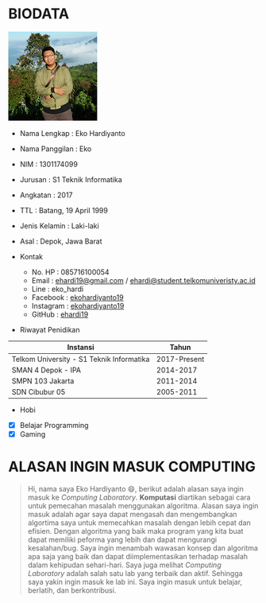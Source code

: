 # BIODATA

![Profile](eko.jpg)

- Nama Lengkap    : Eko Hardiyanto
- Nama Panggilan  : Eko
- NIM             : 1301174099
- Jurusan         : S1 Teknik Informatika
- Angkatan        : 2017
- TTL             : Batang, 19 April 1999
- Jenis Kelamin   : Laki-laki
- Asal            : Depok, Jawa Barat
- Kontak
  - No. HP          : 085716100054
  - Email           : ehardi19@gmail.com / ehardi@student.telkomuniveristy.ac.id
  - Line            : eko_hardi
  - Facebook        : [ekohardiyanto19](https://web.facebook.com/ekohardiyanto19)
  - Instagram       : [ekohardiyanto19](https://www.instagram.com/ekohardiyanto19)
  - GitHub          : [ehardi19](https://github.com/ehardi19)

- Riwayat Penidikan

Instansi     | Tahun
------------ | -------------
Telkom University - S1 Teknik Informatika | 2017-Present
SMAN 4 Depok - IPA | 2014-2017
SMPN 103 Jakarta  | 2011-2014
SDN Cibubur 05  | 2005-2011

- Hobi

- [x] Belajar Programming
- [x] Gaming

# ALASAN INGIN MASUK COMPUTING

> Hi, nama saya Eko Hardiyanto :smile:, berikut adalah alasan saya ingin masuk ke _Computing Laboratory_. **Komputasi** diartikan sebagai cara untuk pemecahan masalah menggunakan algoritma. Alasan saya ingin masuk adalah agar saya dapat mengasah dan mengembangkan algortima saya untuk memecahkan masalah dengan lebih cepat dan efisien. Dengan algoritma yang baik maka program yang kita buat dapat memiliki peforma yang lebih dan dapat mengurangi kesalahan/bug. Saya ingin menambah wawasan konsep dan algoritma apa saja yang baik dan dapat diimplementasikan terhadap masalah dalam kehipudan sehari-hari. Saya juga melihat *Computing Laboratory* adalah salah satu lab yang terbaik dan aktif. Sehingga saya yakin ingin masuk ke lab ini. Saya ingin masuk untuk belajar, berlatih, dan berkontribusi.